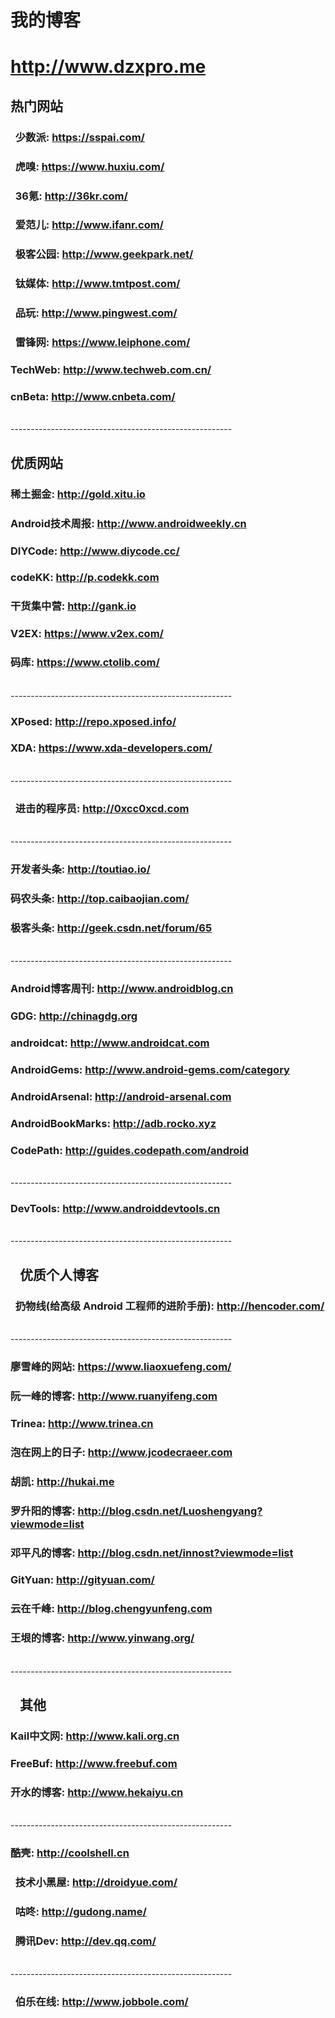 # 我的博客

# http://www.dzxpro.me

## 热门网站

###   少数派: https://sspai.com/
###   虎嗅: https://www.huxiu.com/
###   36氪: http://36kr.com/
###   爱范儿: http://www.ifanr.com/
###   极客公园: http://www.geekpark.net/
###   钛媒体: http://www.tmtpost.com/
###   品玩: http://www.pingwest.com/
###   雷锋网: https://www.leiphone.com/

###   TechWeb: http://www.techweb.com.cn/
###   cnBeta: http://www.cnbeta.com/


</br>
-------------------------------------------------------

## 优质网站

###   稀土掘金: http://gold.xitu.io
###   Android技术周报: http://www.androidweekly.cn
###   DIYCode: http://www.diycode.cc/
###   codeKK: http://p.codekk.com
###   干货集中营: http://gank.io
###   V2EX: https://www.v2ex.com/  
###   码库: https://www.ctolib.com/


</br>
-------------------------------------------------------

###   XPosed: http://repo.xposed.info/
###   XDA: https://www.xda-developers.com/  

</br>
-------------------------------------------------------

###   进击的程序员: http://0xcc0xcd.com

</br>
-------------------------------------------------------
  
###   开发者头条: http://toutiao.io/
###   码农头条: http://top.caibaojian.com/
###   极客头条: http://geek.csdn.net/forum/65  

</br>
-------------------------------------------------------

###   Android博客周刊: http://www.androidblog.cn          
###   GDG: http://chinagdg.org
###   androidcat: http://www.androidcat.com          
###   AndroidGems: http://www.android-gems.com/category
###   AndroidArsenal: http://android-arsenal.com
###   AndroidBookMarks: http://adb.rocko.xyz
###   CodePath: http://guides.codepath.com/android  

</br>
-------------------------------------------------------

###   DevTools: http://www.androiddevtools.cn  

</br>
-------------------------------------------------------

##    优质个人博客

###   扔物线(给高级 Android 工程师的进阶手册): http://hencoder.com/  

</br>
-------------------------------------------------------

###   廖雪峰的网站: https://www.liaoxuefeng.com/
###   阮一峰的博客: http://www.ruanyifeng.com
###   Trinea: http://www.trinea.cn
###   泡在网上的日子: http://www.jcodecraeer.com
###   胡凯: http://hukai.me
###   罗升阳的博客: http://blog.csdn.net/Luoshengyang?viewmode=list
###   邓平凡的博客: http://blog.csdn.net/innost?viewmode=list
###   GitYuan: http://gityuan.com/
###   云在千峰: http://blog.chengyunfeng.com
###   王垠的博客: http://www.yinwang.org/  

</br>
-------------------------------------------------------

##    其他

###   Kail中文网: http://www.kali.org.cn
###   FreeBuf: http://www.freebuf.com
###   开水的博客: http://www.hekaiyu.cn       

</br>
-------------------------------------------------------

###   酷壳: http://coolshell.cn          

###   技术小黑屋: http://droidyue.com/
###   咕咚: http://gudong.name/

###   腾讯Dev: http://dev.qq.com/

</br>
-------------------------------------------------------

###   伯乐在线: http://www.jobbole.com/
